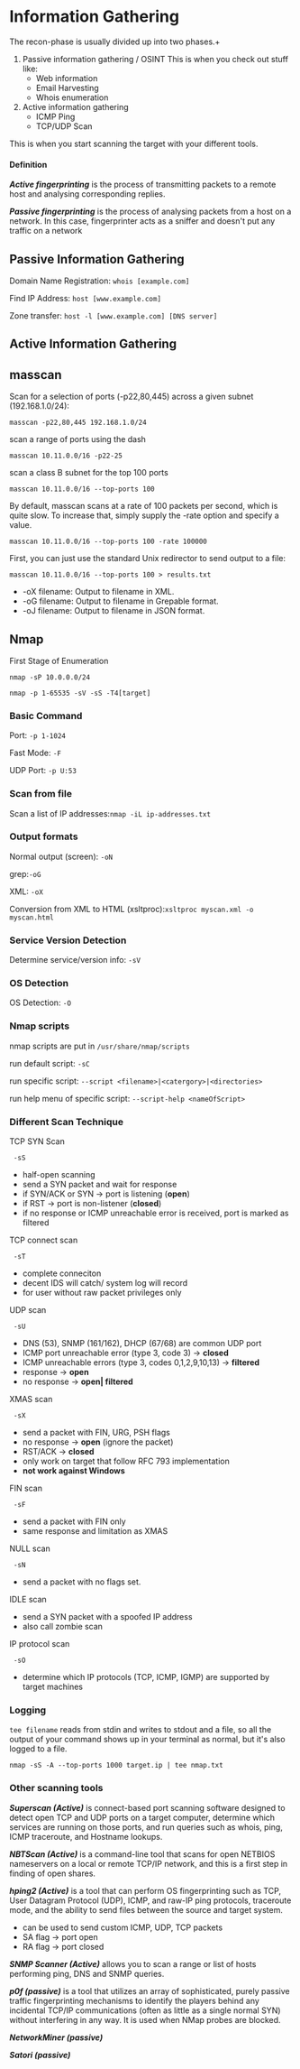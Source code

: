 # Information Gathering

The recon-phase is usually divided up into two phases.+

1. Passive information gathering / OSINT This is when you check out stuff like:
   * Web information
   * Email Harvesting
   * Whois enumeration
2. Active information gathering
   * ICMP Ping
   * TCP/UDP Scan

This is when you start scanning the target with your different tools.

#### Definition

_**Active fingerprinting**_ is the process of transmitting packets to a remote host and analysing corresponding replies.

_**Passive fingerprinting**_ is the process of analysing packets from a host on a network. In this case, fingerprinter acts as a sniffer and doesn't put any traffic on a network

## Passive Information Gathering

Domain Name Registration: `whois [example.com]`

Find IP Address: `host [www.example.com]`

Zone transfer: `host -l [www.example.com] [DNS server]`

## Active Information Gathering

## masscan

Scan for a selection of ports (-p22,80,445) across a given subnet (192.168.1.0/24):

```
masscan -p22,80,445 192.168.1.0/24
```

scan a range of ports using the dash

```
masscan 10.11.0.0/16 -p22-25
```

scan a class B subnet for the top 100 ports

```
masscan 10.11.0.0/16 ‐‐top-ports 100
```
By default, masscan scans at a rate of 100 packets per second, which is quite slow. To increase that, simply supply the -rate option and specify a value.

```
masscan 10.11.0.0/16 ‐‐top-ports 100 -rate 100000
```

First, you can just use the standard Unix redirector to send output to a file:

```
masscan 10.11.0.0/16 ‐‐top-ports 100 > results.txt
```

- -oX filename: Output to filename in XML.
- -oG filename: Output to filename in Grepable format.
- -oJ filename: Output to filename in JSON format.


## Nmap

First Stage of Enumeration

`nmap -sP 10.0.0.0/24`

`nmap -p 1-65535 -sV -sS -T4[target]`

### Basic Command

Port: `-p 1-1024`

Fast Mode: `-F`

UDP Port: `-p U:53`

### Scan from file

Scan a list of IP addresses:`nmap -iL ip-addresses.txt`

### Output formats

Normal output \(screen\): `-oN`

grep:`-oG`

XML: `-oX`

Conversion from XML to HTML \(xsltproc\):`xsltproc myscan.xml -o myscan.html`

### Service Version Detection

Determine service/version info: `-sV`

### OS Detection

OS Detection: `-O`

### Nmap scripts

nmap scripts are put in `/usr/share/nmap/scripts`

run default script: `-sC`

run specific script: `--script <filename>|<catergory>|<directories>`

run help menu of specific script: `--script-help <nameOfScript>`

### Different Scan Technique

TCP SYN Scan

```text
 -sS
```

* half-open scanning
* send a SYN packet and wait for response
* if SYN/ACK or SYN -&gt; port is listening \(**open**\)
* if RST -&gt; port is non-listener \(**closed**\)
* if no response or ICMP unreachable error is received, port is marked as filtered

TCP connect scan

```text
 -sT
```

* complete conneciton
* decent IDS will catch/ system log will record
* for user without raw packet privileges only

UDP scan

```text
 -sU
```

* DNS \(53\), SNMP \(161/162\), DHCP \(67/68\) are common UDP port
* ICMP port unreachable error \(type 3, code 3\) -&gt; **closed**
* ICMP unreachable errors \(type 3, codes 0,1,2,9,10,13\) -&gt; **filtered**
* response -&gt; **open**
* no response -&gt; **open\| filtered**

XMAS scan

```text
 -sX
```

* send a packet with FIN, URG, PSH flags
* no response -&gt; **open** \(ignore the packet\)
* RST/ACK -&gt; **closed**
* only work on target that follow RFC 793 implementation
* **not work against Windows**

FIN scan

```text
 -sF
```

* send a packet with FIN only
* same response and limitation as XMAS

NULL scan

```text
 -sN
```

* send a packet with no flags set.

IDLE scan

* send a SYN packet with a spoofed IP address 
* also call zombie scan

IP protocol scan

```text
 -sO
```

* determine which IP protocols \(TCP, ICMP, IGMP\) are supported by target machines


### Logging
`tee filename` reads from stdin and writes to stdout and a file, so all the output of your command shows up in your terminal as normal, but it's also logged to a file.

```
nmap -sS -A --top-ports 1000 target.ip | tee nmap.txt 
```

### Other scanning tools

_**Superscan \(Active\)**_ is connect-based port scanning software designed to detect open TCP and UDP ports on a target computer, determine which services are running on those ports, and run queries such as whois, ping, ICMP traceroute, and Hostname lookups.

_**NBTScan \(Active\)**_ is a command-line tool that scans for open NETBIOS nameservers on a local or remote TCP/IP network, and this is a first step in finding of open shares.

_**hping2 \(Active\)**_ is a tool that can perform OS fingerprinting such as TCP, User Datagram Protocol \(UDP\), ICMP, and raw-IP ping protocols, traceroute mode, and the ability to send files between the source and target system.

* can be used to send custom ICMP, UDP, TCP packets
* SA flag -&gt; port open
* RA flag -&gt; port closed

_**SNMP Scanner \(Active\)**_ allows you to scan a range or list of hosts performing ping, DNS and SNMP queries.

_**p0f \(passive\)**_ is a tool that utilizes an array of sophisticated, purely passive traffic fingerprinting mechanisms to identify the players behind any incidental TCP/IP communications \(often as little as a single normal SYN\) without interfering in any way. It is used when NMap probes are blocked.

_**NetworkMiner \(passive\)**_

_**Satori \(passive\)**_


